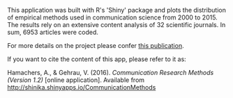 This application was built with R's 'Shiny' package and plots the distribution of empirical methods used in communication science from 2000 to 2015. The results rely on an extensive content analysis of 32 scientific journals. In sum, 6953 articles were coded.

For more details on the project please confer [this publication](http://www.halem-verlag.de/2014/beobachtungsverfahren-in-der-kommunikationswissenschaft/).

If you want to cite the content of this app, please refer to it as: 

Hamachers, A., & Gehrau, V. (2016). *Communication Research Methods (Version 1.2)* [online application]. Available from http://shinika.shinyapps.io/CommunicationMethods
